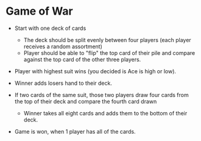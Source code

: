 # Game of War

- Start with one deck of cards
  - The deck should be split evenly between four players (each player receives a random assortment)
  - Player should be able to "flip" the top card of their pile and compare against the top card of the other three players.

- Player with highest suit wins (you decided is Ace is high or low).
- Winner adds losers hand to their deck. 

- If two cards of the same suit, those two players draw four cards from the top of their deck and compare the fourth card drawn
    - Winner takes all eight cards and adds them to the bottom of their deck.

- Game is won, when 1 player has all of the cards. 
